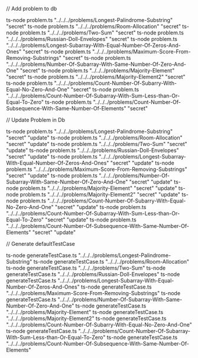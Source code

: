// Add problem to db

ts-node problem.ts "../../../problems/Longest-Palindrome-Substring" "secret"
ts-node problem.ts "../../../problems/Room-Allocation" "secret"
ts-node problem.ts "../../../problems/Two-Sum" "secret"
ts-node problem.ts "../../../problems/Russian-Doll-Envelopes" "secret"
ts-node problem.ts "../../../problems/Longest-Subarray-With-Equal-Number-Of-Zeros-And-Ones" "secret"
ts-node problem.ts "../../../problems/Maximum-Score-From-Removing-Substrings" "secret"
ts-node problem.ts "../../../problems/Number-Of-Subarray-With-Same-Number-Of-Zero-And-One" "secret"
ts-node problem.ts "../../../problems/Majority-Element" "secret"
ts-node problem.ts "../../../problems/Majority-Element2" "secret"
ts-node problem.ts "../../../problems/Count-Number-Of-Subarry-With-Equal-No-Zero-And-One" "secret"
ts-node problem.ts "../../../problems/Count-Number-Of-Subarray-With-Sum-Less-than-Or-Equal-To-Zero"
ts-node problem.ts "../../../problems/Count-Number-Of-Subsequence-With-Same-Number-Of-Elements" "secret"

// Update Problem in Db

ts-node problem.ts "../../../problems/Longest-Palindrome-Substring" "secret" "update"
ts-node problem.ts "../../../problems/Room-Allocation" "secret" "update"
ts-node problem.ts "../../../problems/Two-Sum" "secret" "update"
ts-node problem.ts "../../../problems/Russian-Doll-Envelopes" "secret" "update"
ts-node problem.ts "../../../problems/Longest-Subarray-With-Equal-Number-Of-Zeros-And-Ones" "secret" "update"
ts-node problem.ts "../../../problems/Maximum-Score-From-Removing-Substrings" "secret" "update"
ts-node problem.ts "../../../problems/Number-Of-Subarray-With-Same-Number-Of-Zero-And-One" "secret" "update"
ts-node problem.ts "../../../problems/Majority-Element" "secret" "update"
ts-node problem.ts "../../../problems/Majority-Element2" "secret" "update"
ts-node problem.ts "../../../problems/Count-Number-Of-Subarry-With-Equal-No-Zero-And-One" "secret" "update"
ts-node problem.ts "../../../problems/Count-Number-Of-Subarray-With-Sum-Less-than-Or-Equal-To-Zero" "secret" "update"
ts-node problem.ts "../../../problems/Count-Number-Of-Subsequence-With-Same-Number-Of-Elements" "secret" "update"

// Generate defaultTestCase

ts-node generateTestCase.ts "../../../problems/Longest-Palindrome-Substring"
ts-node generateTestCase.ts "../../../problems/Room-Allocation"
ts-node generateTestCase.ts "../../../problems/Two-Sum"
ts-node generateTestCase.ts "../../../problems/Russian-Doll-Envelopes"
ts-node generateTestCase.ts "../../../problems/Longest-Subarray-With-Equal-Number-Of-Zeros-And-Ones"
ts-node generateTestCase.ts "../../../problems/Maximum-Score-From-Removing-Substrings"
ts-node generateTestCase.ts "../../../problems/Number-Of-Subarray-With-Same-Number-Of-Zero-And-One"
ts-node generateTestCase.ts "../../../problems/Majority-Element"
ts-node generateTestCase.ts "../../../problems/Majority-Element2"
ts-node generateTestCase.ts "../../../problems/Count-Number-Of-Subarry-With-Equal-No-Zero-And-One"
ts-node generateTestCase.ts "../../../problems/Count-Number-Of-Subarray-With-Sum-Less-than-Or-Equal-To-Zero"
ts-node generateTestCase.ts "../../../problems/Count-Number-Of-Subsequence-With-Same-Number-Of-Elements"
